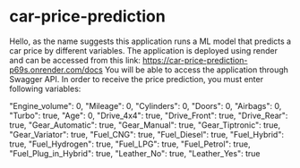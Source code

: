 # car-price-prediction
Hello, as the name suggests this application runs a ML model that predicts a car price by different variables.
The application is deployed using render and can be accessed from this link: https://car-price-prediction-p69s.onrender.com/docs
You will be able to access the application through Swagger API.
In order to receive the price prediction, you must enter following variables: 

  "Engine_volume": 0,
  "Mileage": 0,
  "Cylinders": 0,
  "Doors": 0,
  "Airbags": 0,
  "Turbo": true,
  "Age": 0,
  "Drive_4x4": true,
  "Drive_Front": true,
  "Drive_Rear": true,
  "Gear_Automatic": true,
  "Gear_Manual": true,
  "Gear_Tiptronic": true,
  "Gear_Variator": true,
  "Fuel_CNG": true,
  "Fuel_Diesel": true,
  "Fuel_Hybrid": true,
  "Fuel_Hydrogen": true,
  "Fuel_LPG": true,
  "Fuel_Petrol": true,
  "Fuel_Plug_in_Hybrid": true,
  "Leather_No": true,
  "Leather_Yes": true
